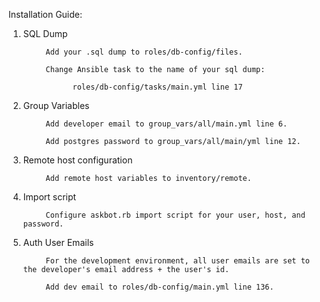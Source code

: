 Installation Guide:

1. SQL Dump

            Add your .sql dump to roles/db-config/files.
  
            Change Ansible task to the name of your sql dump:
  
                  roles/db-config/tasks/main.yml line 17

2. Group Variables

            Add developer email to group_vars/all/main.yml line 6.
  
            Add postgres password to group_vars/all/main/yml line 12.

3. Remote host configuration

            Add remote host variables to inventory/remote.

4. Import script

            Configure askbot.rb import script for your user, host, and password.

5. Auth User Emails

            For the development environment, all user emails are set to the developer's email address + the user's id.
  
            Add dev email to roles/db-config/main.yml line 136.
